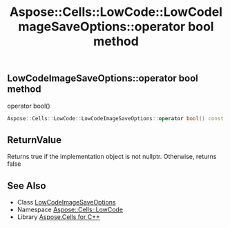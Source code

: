 ﻿---
title: Aspose::Cells::LowCode::LowCodeImageSaveOptions::operator bool method
linktitle: operator bool
second_title: Aspose.Cells for C++ API Reference
description: 'Aspose::Cells::LowCode::LowCodeImageSaveOptions::operator bool method. operator bool() in C++.'
type: docs
weight: 400
url: /cpp/aspose.cells.lowcode/lowcodeimagesaveoptions/operator_bool/
---
## LowCodeImageSaveOptions::operator bool method


operator bool()

```cpp
Aspose::Cells::LowCode::LowCodeImageSaveOptions::operator bool() const
```


## ReturnValue

Returns true if the implementation object is not nullptr. Otherwise, returns false

## See Also

* Class [LowCodeImageSaveOptions](../)
* Namespace [Aspose::Cells::LowCode](../../)
* Library [Aspose.Cells for C++](../../../)
